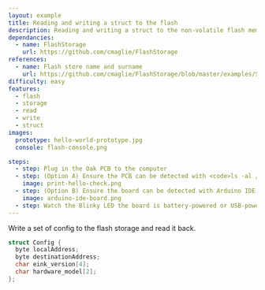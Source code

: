 ```yaml
---
layout: example
title: Reading and writing a struct to the flash
description: Reading and writing a struct to the non-volatile flash memory.
dependancies:
  - name: FlashStorage
    url: https://github.com/cmaglie/FlashStorage
references:
  - name: Flash store name and surname
    url: https://github.com/cmaglie/FlashStorage/blob/master/examples/StoreNameAndSurname/StoreNameAndSurname.ino
difficulty: easy
features:
  - flash
  - storage
  - read
  - write
  - struct
images:
  prototype: hello-world-prototype.jpg
  console: flash-console.png

steps:
  - step: Plug in the Oak PCB to the computer
  - step: (Option A) Ensure the PCB can be detected with <code>ls -al /dev/cu.usbmodem</code> and <code>arduino-cli board list</code>. Run <code>make</code> to compile and upload the code to the board.
    image: print-hello-check.png
  - step: (Option B) Ensure the board can be detected with Arduino IDE. Compile and upload the code to the board.
    image: arduino-ide-board.png
  - step: Watch the Blinky LED the board is battery-powered or USB-powered.
---
```


Write a set of config to the flash storage and read it back.

```c
struct Config {
  byte localAddress;
  byte destinationAddress;
  char eink_version[4];
  char hardware_model[2];
};
```
